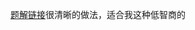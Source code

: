 [题解链接](https://discuss.leetcode.com/topic/29536/clean-c-solution-and-explaination-o-mn-space-with-o-1-time/2)很清晰的做法，适合我这种低智商的